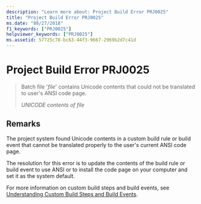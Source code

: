 ```yaml
---
description: "Learn more about: Project Build Error PRJ0025"
title: "Project Build Error PRJ0025"
ms.date: "08/27/2018"
f1_keywords: ["PRJ0025"]
helpviewer_keywords: ["PRJ0025"]
ms.assetid: 57725c78-bc63-44f3-9667-2969b2d7c41d
---
```

# Project Build Error PRJ0025

> Batch file '*file*' contains Unicode contents that could not be translated to user's ANSI code page.
>
> *UNICODE contents of file*

## Remarks

The project system found Unicode contents in a custom build rule or build event that cannot be translated properly to the user's current ANSI code page.

The resolution for this error is to update the contents of the build rule or build event to use ANSI or to install the code page on your computer and set it as the system default.

For more information on custom build steps and build events, see [Understanding Custom Build Steps and Build Events](../../build/understanding-custom-build-steps-and-build-events.md).
